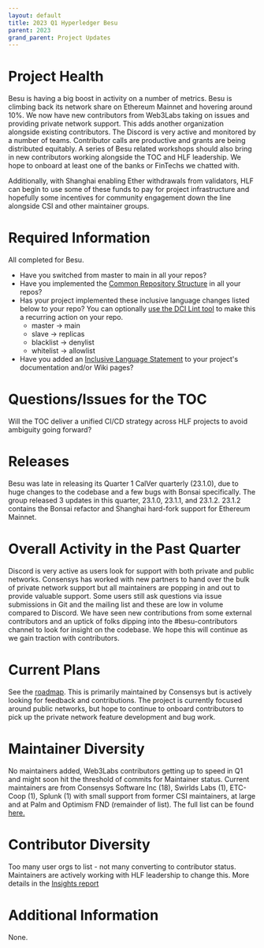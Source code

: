 ```yaml
---
layout: default
title: 2023 Q1 Hyperledger Besu
parent: 2023
grand_parent: Project Updates
---
```


# Project Health
Besu is having a big boost in activity on a number of metrics. Besu is climbing back its network share on Ethereum Mainnet and hovering around 10%. We now have new contributors from Web3Labs taking on issues and providing private network support. This adds another organization alongside existing contributors. The Discord is very active and monitored by a number of teams. Contributor calls are productive and grants are being distributed equitably. A series of Besu related workshops should also bring in new contributors working alongside the TOC and HLF leadership. We hope to onboard at least one of the banks or FinTechs we chatted with.

Additionally, with Shanghai enabling Ether withdrawals from validators, HLF can begin to use some of these funds to pay for project infrastructure and hopefully some incentives for community engagement down the line alongside CSI and other maintainer groups. 

# Required Information
All completed for Besu. 

- Have you switched from master to main in all your repos?
- Have you implemented the [Common Repository Structure](../guidelines/repository-structure.md) in all your repos?
- Has your project implemented these inclusive language changes listed below to your repo? You can optionally [use the DCI Lint tool](https://github.com/petermetz/gh-action-dci-lint#usage) to make this a recurring action on your repo.
  - master → main
  - slave → replicas
  - blacklist → denylist
  - whitelist → allowlist
- Have you added an [Inclusive Language Statement](https://wiki.hyperledger.org/display/TSC/Inclusive+Language+Example) to your project's documentation and/or Wiki pages?

# Questions/Issues for the TOC

Will the TOC deliver a unified CI/CD strategy across HLF projects to avoid ambiguity going forward? 

# Releases

Besu was late in releasing its Quarter 1 CalVer quarterly (23.1.0), due to huge changes to the codebase and a few bugs with Bonsai specifically. The group released 3 updates in this quarter, 23.1.0, 23.1.1, and 23.1.2. 23.1.2 contains the Bonsai refactor and Shanghai hard-fork support for Ethereum Mainnet. 

# Overall Activity in the Past Quarter

Discord is very active as users look for support with both private and public networks. Consensys has worked with new partners to hand over the bulk of private network support but all maintainers are popping in and out to provide valuable support. Some users still ask questions via issue submissions in Git and the mailing list and these are low in volume compared to Discord. We have seen new contributions from some external contributors and an uptick of folks dipping into the #besu-contributors channel to look for insight on the codebase. We hope this will continue as we gain traction with contributors. 

# Current Plans

See the [roadmap](https://wiki.hyperledger.org/display/BESU/Roadmap). This is primarily maintained by Consensys but is actively looking for feedback and contributions. The project is currently focused around public networks, but hope to continue to onboard contributors to pick up the private network feature development and bug work. 


# Maintainer Diversity

No maintainers added, Web3Labs contributors getting up to speed in Q1 and might soon hit the threshold of commits for Maintainer status. 
Current maintainers are from Consensys Software Inc (18), Swirlds Labs (1), ETC-Coop (1), Splunk (1) with small support from former CSI maintainers, at large and at Palm and Optimism FND (remainder of list). The full list can be found [here.](https://github.com/hyperledger/besu/blob/main/MAINTAINERS.md)

# Contributor Diversity

Too many user orgs to list - not many converting to contributor status. Maintainers are actively working with HLF leadership to change this. More details in the [Insights report](https://insights.lfx.linuxfoundation.org/projects/hyperledger/besu/dashboard%3BsubTab=technical?time=%7B%22from%22:%222023-01-01T07:00:00.000Z%22,%22type%22:%22absolute%22,%22to%22:%222023-04-01T06:59:59.000Z%22%7D) 


# Additional Information
None. 

